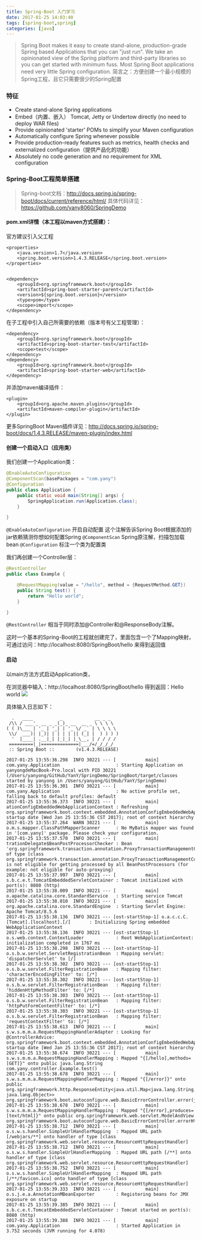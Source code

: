 ```yaml
---
title: Spring-Boot 入门学习
date: 2017-01-25 14:03:40
tags: [spring-boot,spring]
categories: [java]
---
```

> Spring Boot makes it easy to create stand-alone, production-grade Spring based Applications that you can "just run". We take an opinionated view of the Spring platform and third-party libraries so you can get started with minimum fuss. Most Spring Boot applications need very little Spring configuration.
> 简言之：方便创建一个最小规模的Spring工程，且它只需要很少的Spring配置

### 特征
* Create stand-alone Spring applications
* Embed（内置、嵌入） Tomcat, Jetty or Undertow directly (no need to deploy WAR files)
* Provide opinionated 'starter' POMs to simplify your Maven configuration
* Automatically configure Spring whenever possible
* Provide production-ready features such as metrics, health checks and externalized configuration（提供产品化的功能）
* Absolutely no code generation and no requirement for XML configuration


### Spring-Boot工程简单搭建
> Spring-boot文档：http://docs.spring.io/spring-boot/docs/current/reference/html/
> 具体代码详见：https://github.com/yany8060/SpringDemo

#### pom.xml详情（本工程以maven方式搭建）：
官方建议引入父工程
```
<properties> 
	<java.version>1.7</java.version>
	<spring.boot.version>1.4.3.RELEASE</spring.boot.version>
</properties>


<dependency>
	<groupId>org.springframework.boot</groupId>
	<artifactId>spring-boot-starter-parent</artifactId>
	<version>${spring.boot.version}</version>
	<type>pom</type>
	<scope>import</scope>
</dependency>
```

在子工程中引入自己所需要的依赖（版本号有父工程管理）：
```
<dependency>
    <groupId>org.springframework.boot</groupId>
    <artifactId>spring-boot-starter-test</artifactId>
    <scope>test</scope>
</dependency>
<dependency>
	<groupId>org.springframework.boot</groupId>
	<artifactId>spring-boot-starter-web</artifactId>
</dependency>

```
并添加maven编译插件：
```
<plugin>
	<groupId>org.apache.maven.plugins</groupId>
	<artifactId>maven-compiler-plugin</artifactId>
</plugin>
```
更多SpringBoot Maven插件详见：http://docs.spring.io/spring-boot/docs/1.4.3.RELEASE/maven-plugin/index.html

#### 创建一个启动入口（应用类）
我们创建一个Application类：
```java
@EnableAutoConfiguration
@ComponentScan(basePackages = "com.yany")
@Configuration
public class Application {
    public static void main(String[] args) {
        SpringApplication.run(Application.class);
    }

}
```
`@EnableAutoConfiguration`
开启自动配置
这个注解告诉Spring Boot根据添加的jar依赖猜测你想如何配置Spring
`@ComponentScan`
Spring原注解，扫描包加载bean
`@Configuration`
标注一个类为配置类

我们再创建一个Controller层：
```java
@RestController
public class Example {

    @RequestMapping(value = "/hello", method = {RequestMethod.GET})
    public String test() {
        return "Hello world";
    }

}
```
`@RestController`
相当于同时添加@Controller和@ResponseBody注解。

这时一个基本的Spring-Boot的工程就创建完了，里面包含一个了Mapping映射，可通过访问：http://localhost:8080/SpringBoot/hello 来得到返回值

#### 启动
以main方法方式启动Application类，

在浏览器中输入：http://localhost:8080/SpringBoot/hello
得到返回：Hello world
![](/img/work/14853239880359.jpg)


具体输入日志如下：
```
  .   ____          _            __ _ _
 /\\ / ___'_ __ _ _(_)_ __  __ _ \ \ \ \
( ( )\___ | '_ | '_| | '_ \/ _` | \ \ \ \
 \\/  ___)| |_)| | | | | || (_| |  ) ) ) )
  '  |____| .__|_| |_|_| |_\__, | / / / /
 =========|_|==============|___/=/_/_/_/
 :: Spring Boot ::        (v1.4.3.RELEASE)

2017-01-25 13:55:36.298  INFO 30221 --- [           main] com.yany.Application                     : Starting Application on yanyongdeMacBook-Pro.local with PID 30221 (/Users/yanyong/GitHub/YanY/SpringDemo/SpringBoot/target/classes started by yanyong in /Users/yanyong/GitHub/YanY/SpringDemo)
2017-01-25 13:55:36.301  INFO 30221 --- [           main] com.yany.Application                     : No active profile set, falling back to default profiles: default
2017-01-25 13:55:36.373  INFO 30221 --- [           main] ationConfigEmbeddedWebApplicationContext : Refreshing org.springframework.boot.context.embedded.AnnotationConfigEmbeddedWebApplicationContext@2d8b20a0: startup date [Wed Jan 25 13:55:36 CST 2017]; root of context hierarchy
2017-01-25 13:55:37.264  WARN 30221 --- [           main] o.m.s.mapper.ClassPathMapperScanner      : No MyBatis mapper was found in '[com.yany]' package. Please check your configuration.
2017-01-25 13:55:37.570  INFO 30221 --- [           main] trationDelegate$BeanPostProcessorChecker : Bean 'org.springframework.transaction.annotation.ProxyTransactionManagementConfiguration' of type [class org.springframework.transaction.annotation.ProxyTransactionManagementConfiguration$$EnhancerBySpringCGLIB$$baf0e866] is not eligible for getting processed by all BeanPostProcessors (for example: not eligible for auto-proxying)
2017-01-25 13:55:37.997  INFO 30221 --- [           main] s.b.c.e.t.TomcatEmbeddedServletContainer : Tomcat initialized with port(s): 8080 (http)
2017-01-25 13:55:38.009  INFO 30221 --- [           main] o.apache.catalina.core.StandardService   : Starting service Tomcat
2017-01-25 13:55:38.010  INFO 30221 --- [           main] org.apache.catalina.core.StandardEngine  : Starting Servlet Engine: Apache Tomcat/8.5.6
2017-01-25 13:55:38.136  INFO 30221 --- [ost-startStop-1] o.a.c.c.C.[Tomcat].[localhost].[/]       : Initializing Spring embedded WebApplicationContext
2017-01-25 13:55:38.136  INFO 30221 --- [ost-startStop-1] o.s.web.context.ContextLoader            : Root WebApplicationContext: initialization completed in 1767 ms
2017-01-25 13:55:38.298  INFO 30221 --- [ost-startStop-1] o.s.b.w.servlet.ServletRegistrationBean  : Mapping servlet: 'dispatcherServlet' to [/]
2017-01-25 13:55:38.302  INFO 30221 --- [ost-startStop-1] o.s.b.w.servlet.FilterRegistrationBean   : Mapping filter: 'characterEncodingFilter' to: [/*]
2017-01-25 13:55:38.302  INFO 30221 --- [ost-startStop-1] o.s.b.w.servlet.FilterRegistrationBean   : Mapping filter: 'hiddenHttpMethodFilter' to: [/*]
2017-01-25 13:55:38.303  INFO 30221 --- [ost-startStop-1] o.s.b.w.servlet.FilterRegistrationBean   : Mapping filter: 'httpPutFormContentFilter' to: [/*]
2017-01-25 13:55:38.303  INFO 30221 --- [ost-startStop-1] o.s.b.w.servlet.FilterRegistrationBean   : Mapping filter: 'requestContextFilter' to: [/*]
2017-01-25 13:55:38.613  INFO 30221 --- [           main] s.w.s.m.m.a.RequestMappingHandlerAdapter : Looking for @ControllerAdvice: org.springframework.boot.context.embedded.AnnotationConfigEmbeddedWebApplicationContext@2d8b20a0: startup date [Wed Jan 25 13:55:36 CST 2017]; root of context hierarchy
2017-01-25 13:55:38.674  INFO 30221 --- [           main] s.w.s.m.m.a.RequestMappingHandlerMapping : Mapped "{[/hello],methods=[GET]}" onto public java.lang.String com.yany.controller.Example.test()
2017-01-25 13:55:38.678  INFO 30221 --- [           main] s.w.s.m.m.a.RequestMappingHandlerMapping : Mapped "{[/error]}" onto public org.springframework.http.ResponseEntity<java.util.Map<java.lang.String, java.lang.Object>> org.springframework.boot.autoconfigure.web.BasicErrorController.error(javax.servlet.http.HttpServletRequest)
2017-01-25 13:55:38.678  INFO 30221 --- [           main] s.w.s.m.m.a.RequestMappingHandlerMapping : Mapped "{[/error],produces=[text/html]}" onto public org.springframework.web.servlet.ModelAndView org.springframework.boot.autoconfigure.web.BasicErrorController.errorHtml(javax.servlet.http.HttpServletRequest,javax.servlet.http.HttpServletResponse)
2017-01-25 13:55:38.712  INFO 30221 --- [           main] o.s.w.s.handler.SimpleUrlHandlerMapping  : Mapped URL path [/webjars/**] onto handler of type [class org.springframework.web.servlet.resource.ResourceHttpRequestHandler]
2017-01-25 13:55:38.712  INFO 30221 --- [           main] o.s.w.s.handler.SimpleUrlHandlerMapping  : Mapped URL path [/**] onto handler of type [class org.springframework.web.servlet.resource.ResourceHttpRequestHandler]
2017-01-25 13:55:38.752  INFO 30221 --- [           main] o.s.w.s.handler.SimpleUrlHandlerMapping  : Mapped URL path [/**/favicon.ico] onto handler of type [class org.springframework.web.servlet.resource.ResourceHttpRequestHandler]
2017-01-25 13:55:39.333  INFO 30221 --- [           main] o.s.j.e.a.AnnotationMBeanExporter        : Registering beans for JMX exposure on startup
2017-01-25 13:55:39.385  INFO 30221 --- [           main] s.b.c.e.t.TomcatEmbeddedServletContainer : Tomcat started on port(s): 8080 (http)
2017-01-25 13:55:39.388  INFO 30221 --- [           main] com.yany.Application                     : Started Application in 3.752 seconds (JVM running for 4.078)

```


